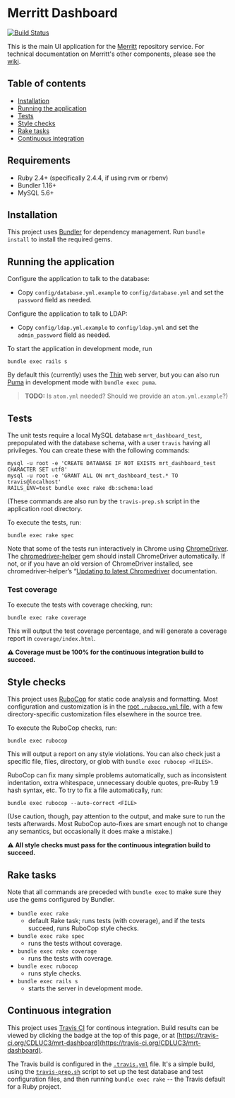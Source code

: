 # Merritt Dashboard

[![Build Status](https://travis-ci.org/CDLUC3/mrt-dashboard.svg?branch=master)](https://travis-ci.org/CDLUC3/mrt-dashboard)

This is the main UI application for the
[Merritt](https://merritt.cdlib.org/) repository service. For technical
documentation on Merritt's other components, please see the
[wiki](https://github.com/CDLUC3/mrt-doc/wiki).

## Table of contents

- [Installation](#installation)
- [Running the application](#running-the-application)
- [Tests](#tests)
- [Style checks](#style-checks)
- [Rake tasks](#rake-tasks)
- [Continuous integration](#continuous-integration)

## Requirements

- Ruby 2.4+ (specifically 2.4.4, if using rvm or rbenv)
- Bundler 1.16+
- MySQL 5.6+

## Installation

This project uses [Bundler](https://bundler.io/) for dependency management.
Run `bundle install` to install the required gems.

## Running the application

Configure the application to talk to the database:

- Copy `config/database.yml.example` to `config/database.yml` and set the
  `password` field as needed.

Configure the application to talk to LDAP:

- Copy `config/ldap.yml.example` to `config/ldap.yml` and set the
  `admin_password` field as needed.

To start the application in development mode, run 

```
bundle exec rails s
``` 

By default this (currently) uses the
[Thin](https://github.com/macournoyer/thin) web server, but you can also
run [Puma](https://github.com/puma/puma) in development mode with `bundle
exec puma`.

> **TODO:** Is `atom.yml` needed? Should we provide an `atom.yml.example`?)

## Tests

The unit tests require a local MySQL database `mrt_dashboard_test`,
prepopulated with the database schema, with a user `travis` having all
privileges. You can create these with the following commands:

```
mysql -u root -e 'CREATE DATABASE IF NOT EXISTS mrt_dashboard_test CHARACTER SET utf8'
mysql -u root -e 'GRANT ALL ON mrt_dashboard_test.* TO travis@localhost'
RAILS_ENV=test bundle exec rake db:schema:load
```

(These commands are also run by the `travis-prep.sh` script in the application
root directory.

To execute the tests, run:

```
bundle exec rake spec
```

Note that some of the tests run interactively in Chrome using
[ChromeDriver](https://sites.google.com/a/chromium.org/chromedriver/). The
[chromedriver-helper](https://github.com/flavorjones/chromedriver-helper)
gem should install ChromeDriver automatically. If not, or if you have an
old version of ChromeDriver installed, see chromedriver-helper’s “[Updating
to latest
Chromedriver](https://github.com/flavorjones/chromedriver-helper#updating-to-latest-chromedriver)
documentation.

### Test coverage

To execute the tests with coverage checking, run:

```
bundle exec rake coverage
```

This will output the test coverage percentage, and will generate a coverage
report in `coverage/index.html`. 

**⚠️ Coverage must be 100% for the continuous integration build to succeed.**

## Style checks

This project uses [RuboCop](https://github.com/rubocop-hq/rubocop) for
static code analysis and formatting. Most configuration and customization
is in the [root `.rubocop.yml` file](.rubocop.yml), with a few
directory-specific customization files elsewhere in the source tree.

To execute the RuboCop checks, run:

```
bundle exec rubocop
```

This will output a report on any style violations. You can also check just
a specific file, files, directory, or glob with `bundle exec rubocop <FILES>`.

RuboCop can fix many simple problems automatically, such as inconsistent
indentation, extra whitespace, unnecessary double quotes, pre-Ruby 1.9 hash
syntax, etc. To try to fix a file automatically, run:

```
bundle exec rubocop --auto-correct <FILE>
```

(Use caution, though, pay attention to the output, and make sure to run the
tests afterwards. Most RuboCop auto-fixes are smart enough not to change any
semantics, but occasionally it does make a mistake.)

**⚠️ All style checks must pass for the continuous integration build to succeed.**

## Rake tasks

Note that all commands are preceded with `bundle exec` to make sure they use
the gems configured by Bundler.

- `bundle exec rake`
  - default Rake task; runs tests (with coverage), and if the tests succeed,
    runs RuboCop style checks.
- `bundle exec rake spec`
  - runs the tests without coverage.
- `bundle exec rake coverage`
  - runs the tests with coverage.
- `bundle exec rubocop`
  - runs style checks.
- `bundle exec rails s`
  - starts the server in development mode.

## Continuous integration

This project uses [Travis CI](https://travis-ci.org/) for continous integration.
Build results can be viewed by clicking the badge at the top of this page, or
at [https://travis-ci.org/CDLUC3/mrt-dashboard](https://travis-ci.org/CDLUC3/mrt-dashboard).

The Travis build is configured in the [`.travis.yml`](.travis.yml) file.
It's a simple build, using the [`travis-prep.sh`](travis-prep.sh) script to
set up the test database and test configuration files, and then running
`bundle exec rake` -- the Travis default for a Ruby project.
